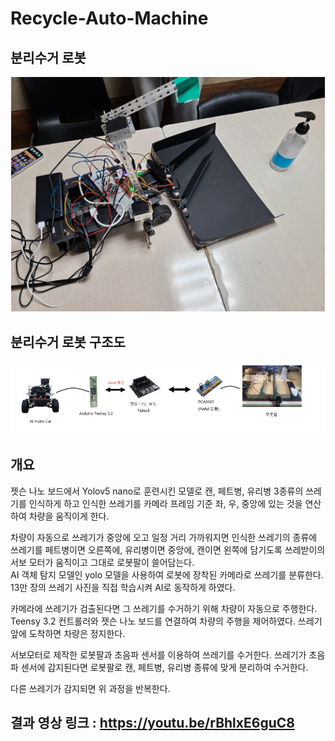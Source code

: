 # Recycle-Auto-Machine

## 분리수거 로봇
<img src="https://github.com/ikefreet/Projects-images/blob/main/recycle%20robot/%EB%B6%84%EB%A6%AC%EC%88%98%EA%B1%B0%20%EB%A1%9C%EB%B4%87.PNG">

## 분리수거 로봇 구조도
<img src="https://github.com/ikefreet/Projects-images/blob/main/recycle%20robot/%EB%B6%84%EB%A6%AC%EC%88%98%EA%B1%B0%20%EB%A1%9C%EB%B4%87%20%EA%B5%AC%EC%A1%B0%EB%8F%84.PNG">

## 개요
젯슨 나노 보드에서 Yolov5 nano로 훈련시킨 모델로 캔, 페트병, 유리병 3종류의 쓰레기를 인식하게 하고 인식한 쓰레기를 카메라 프레임 기준 좌, 우, 중앙에 있는 것을 연산하여 차량을 움직이게 한다.

차량이 자동으로 쓰레기가 중앙에 오고 일정 거리 가까워지면 인식한 쓰레기의 종류에 쓰레기를 페트병이면 오른쪽에, 유리병이면 중앙에, 캔이면 왼쪽에 담기도록 쓰레받이의 서보 모터가 움직이고 그대로 로봇팔이 쓸어담는다.
<br>
AI 객체 탐지 모델인 yolo 모델을 사용하여 로봇에 장착된 카메라로 쓰레기를 분류한다. 13만 장의 쓰레기 사진을 직접 학습시켜 AI로 동작하게 하였다. 

카메라에 쓰레기가 검출된다면 그 쓰레기를 수거하기 위해 차량이 자동으로 주행한다. Teensy 3.2 컨트롤러와 젯슨 나노 보드를 연결하여 차량의 주행을 제어하였다. 쓰레기 앞에 도착하면 차량은 정지한다.

서보모터로 제작한 로봇팔과 초음파 센서를 이용하여 쓰레기를 수거한다. 쓰레기가 초음파 센서에 감지된다면 로봇팔로 캔, 페트병, 유리병 종류에 맞게 분리하여 수거한다.

다른 쓰레기가 감지되면 위 과정을 반복한다.


## 결과 영상 링크 : https://youtu.be/rBhlxE6guC8
